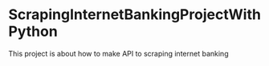 # ScrapingInternetBankingProjectWithPython
This project is about how to make API to scraping internet banking

